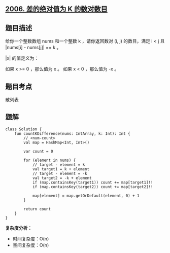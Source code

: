 ## [2006. 差的绝对值为 K 的数对数目](https://leetcode.cn/problems/count-number-of-pairs-with-absolute-difference-k/description/)

## 题目描述

给你一个整数数组 nums 和一个整数 k ，请你返回数对 (i, j) 的数目，满足 i < j 且 |nums[i] - nums[j]| == k 。

|x| 的值定义为：

如果 x >= 0 ，那么值为 x 。
如果 x < 0 ，那么值为 -x 。

## 题目考点

散列表

## 题解
 
```
class Solution {
    fun countKDifference(nums: IntArray, k: Int): Int {
        // <num-count>
        val map = HashMap<Int, Int>()

        var count = 0

        for (element in nums) {
            // target - element = k
            val target1 = k + element
            // target - element = -k
            val target2 = -k + element
            if (map.containsKey(target1)) count += map[target1]!!
            if (map.containsKey(target2)) count += map[target2]!!

            map[element] = map.getOrDefault(element, 0) + 1
        }

        return count
    }
}
```

**复杂度分析：**

- 时间复杂度：O(n)
- 空间复杂度：O(n) 
